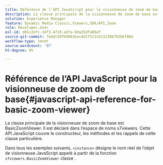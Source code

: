 ```yaml
---
title: Référence de l’API JavaScript pour la visionneuse de zoom de base
description: La classe principale de la visionneuse de zoom de base est BasicZoomViewer. Il est déclaré dans l’espace de noms s7viewers. Cette API JavaScript couvre le constructeur, les méthodes et les rappels de cette classe particulière.
solution: Experience Manager
feature: Dynamic Media Classic,Viewers,SDK/API,Zoom
role: Developer,User
exl-id: d01c2efc-34f3-4719-ad7a-8da35dfa06ef
source-git-commit: 7eddc50fb9803eacdd1f513c6132380793b6f88d
workflow-type: tm+mt
source-wordcount: '97'
ht-degree: 0%

---
```


# Référence de l’API JavaScript pour la visionneuse de zoom de base{#javascript-api-reference-for-basic-zoom-viewer}

La classe principale de la visionneuse de zoom de base est BasicZoomViewer. Il est déclaré dans l’espace de noms s7viewers. Cette API JavaScript couvre le constructeur, les méthodes et les rappels de cette classe particulière.

Dans tous les exemples suivants, `<instance>` désigne le nom réel de l’objet de visionneuse JavaScript appelé à partir de la fonction `s7viewers.BasicZoomViewer` classe .
